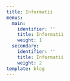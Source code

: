 ```yaml
---
title: Informatii
menus:
  main:
    identifier: ''
    title: Informatii
    weight: 1
  secondary:
    identifier: ''
    title: Informatii
    weight: 2
template: blog
---
```


